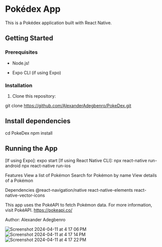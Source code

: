 # Pokédex App

This is a Pokédex application built with React Native.

## Getting Started

### Prerequisites

- Node.js!

- Expo CLI (if using Expo)

### Installation

1. Clone this repository:

git clone <https://github.com/AlexanderAdegbenro/PokeDex.git>


## Install dependencies
cd PokeDex 
npm install

## Running the App 

[If using Expo]: expo start
[If using React Native CLI]:
npx react-native run-android 
npx react-native run-ios

Features
View a list of Pokémon
Search for Pokémon by name
View details of a Pokémon

Dependencies
@react-navigation/native
react-native-elements
react-native-vector-icons

This app uses the PokéAPI to fetch Pokémon data. For more information, visit PokéAPI.  https://pokeapi.co/

Author:
Alexander Adegbenro

![Screenshot 2024-04-11 at 4 17 06 PM](https://github.com/AlexanderAdegbenro/PokeDex/assets/52863002/03889502-cad3-4004-9df8-17ba39014992)
![Screenshot 2024-04-11 at 4 17 14 PM](https://github.com/AlexanderAdegbenro/PokeDex/assets/52863002/a8bf03c4-7cb8-457b-a6c0-13a9ee755864)
![Screenshot 2024-04-11 at 4 17 22 PM](https://github.com/AlexanderAdegbenro/PokeDex/assets/52863002/9464dc58-3a91-4c7d-ac9d-8aed3c5dbe62)
